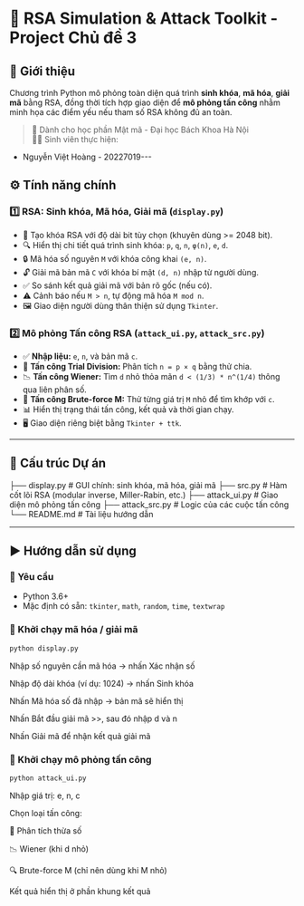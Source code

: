 # 🔐 RSA Simulation & Attack Toolkit - Project Chủ đề 3

## 📘 Giới thiệu

Chương trình Python mô phỏng toàn diện quá trình **sinh khóa**, **mã hóa**, **giải mã** bằng RSA, đồng thời tích hợp giao diện để **mô phỏng tấn công** nhằm minh họa các điểm yếu nếu tham số RSA không đủ an toàn.

> 📌 Dành cho học phần Mật mã - Đại học Bách Khoa Hà Nội  
> 👨‍🎓 Sinh viên thực hiện:
- Nguyễn Việt Hoàng - 20227019---

## ⚙️ Tính năng chính

### 1️⃣ RSA: Sinh khóa, Mã hóa, Giải mã (`display.py`)
- 🔑 Tạo khóa RSA với độ dài bit tùy chọn (khuyên dùng >= 2048 bit).
- 🔍 Hiển thị chi tiết quá trình sinh khóa: `p`, `q`, `n`, `φ(n)`, `e`, `d`.
- 🔒 Mã hóa số nguyên `M` với khóa công khai `(e, n)`.
- 🔓 Giải mã bản mã `C` với khóa bí mật `(d, n)` nhập từ người dùng.
- ✅ So sánh kết quả giải mã với bản rõ gốc (nếu có).
- ⚠️ Cảnh báo nếu `M > n`, tự động mã hóa `M mod n`.
- 🖼️ Giao diện người dùng thân thiện sử dụng `Tkinter`.

### 2️⃣ Mô phỏng Tấn công RSA (`attack_ui.py`, `attack_src.py`)
- ✅ **Nhập liệu:** `e`, `n`, và bản mã `c`.
- 🔨 **Tấn công Trial Division:** Phân tích `n = p × q` bằng thử chia.
- 📉 **Tấn công Wiener:** Tìm `d` nhỏ thỏa mãn `d < (1/3) * n^(1/4)` thông qua liên phân số.
- 🧪 **Tấn công Brute-force M:** Thử từng giá trị `M` nhỏ để tìm khớp với `c`.
- 📊 Hiển thị trạng thái tấn công, kết quả và thời gian chạy.
- 🖥️ Giao diện riêng biệt bằng `Tkinter + ttk`.

---

## 📁 Cấu trúc Dự án

├── display.py # GUI chính: sinh khóa, mã hóa, giải mã
├── src.py # Hàm cốt lõi RSA (modular inverse, Miller-Rabin, etc.)
├── attack_ui.py # Giao diện mô phỏng tấn công
├── attack_src.py # Logic của các cuộc tấn công
└── README.md # Tài liệu hướng dẫn



---

## ▶️ Hướng dẫn sử dụng

### 🔧 Yêu cầu
- Python 3.6+
- Mặc định có sẵn: `tkinter`, `math`, `random`, `time`, `textwrap`

### 🧪 Khởi chạy mã hóa / giải mã
```bash
python display.py
```
Nhập số nguyên cần mã hóa → nhấn Xác nhận số

Nhập độ dài khóa (ví dụ: 1024) → nhấn Sinh khóa

Nhấn Mã hóa số đã nhập → bản mã sẽ hiển thị

Nhấn Bắt đầu giải mã >>, sau đó nhập d và n

Nhấn Giải mã để nhận kết quả giải mã
 ### 🧨 Khởi chạy mô phỏng tấn công
```bash
python attack_ui.py
```
Nhập giá trị: e, n, c

Chọn loại tấn công:

🧩 Phân tích thừa số

📉 Wiener (khi d nhỏ)

🔍 Brute-force M (chỉ nên dùng khi M nhỏ)

Kết quả hiển thị ở phần khung kết quả
